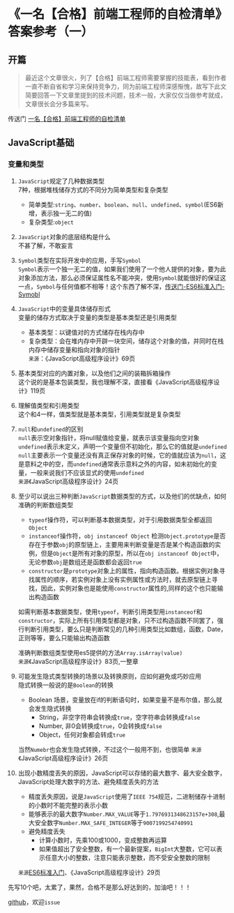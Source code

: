 # 《一名【合格】前端工程师的自检清单》答案参考（一）
## 开篇
 > 最近这个文章很火，列了【合格】前端工程师需要掌握的技能表，看到作者一直不断自省和学习来保持竞争力，同为前端工程师深感惭愧，故写下此文简要回答一下文章里提到的技术问题，技术一般，大家仅仅当做参考就成，文章很长会分多篇来写。
 
 传送门 [一名【合格】前端工程师的自检清单](https://juejin.im/post/5cc1da82f265da036023b628)
 
 ## JavaScript基础
 
 ### 变量和类型

1. `JavaScript`规定了几种数据类型  
    7种，根据堆栈储存方式的不同分为简单类型和复杂类型  
    - 简单类型:`string`、`number`、`boolean`、`null`、`undefined`、`symbol`(ES6新增，表示独一无二的值)
    - 复杂类型:`object`
2. `JavaScript`对象的底层结构是什么  
    不甚了解，不敢妄言
3. `Symbol`类型在实际开发中的应用，手写`Symbol`  
    `Symbol`表示一个独一无二的值，如果我们使用了一个他人提供的对象，要为此对象添加方法，那么必须保证属性名不能冲突，使用`Symbol`就能很好的保证这一点，`Symbol`与任何值都不相等！这个东西了解不深，[传送门-ES6标准入门-Symobl](http://es6.ruanyifeng.com/#docs/symbol)
4. `JavaScript`中的变量具体储存形式  
    变量的储存方式取决于变量的类型是基本类型还是引用类型  
    - 基本类型：以键值对的方式储存在栈内存中
    - 复杂类型：会在堆内存中开辟一块空间，储存这个对象的值，并同时在栈内存中储存变量和指向对象的指针  
    `来源`：《JavaScript高级程序设计》69页
5. 基本类型对应的内置对象，以及他们之间的装箱拆箱操作  
    这个说的是基本包装类型，我也理解不深，直接看《JavaScript高级程序设计》119页
6. 理解值类型和引用类型  
    这个和4一样，值类型就是基本类型，引用类型就是复杂类型
7. `null`和`undefined`的区别  
   `null`表示空对象指针，将null赋值给变量，就表示该变量指向空对象  
    `undefined`表示未定义，声明一个变量但不初始化，那么它的值就是`undefined`  
    `null`主要表示一个变量还没有真正保存对象的时候，它的值就应该为`null`，这是意料之中的空，而`undefined`通常表示意料之外的内容，如未初始化的变量，一般来说我们不应该显式的使用`undefined`  
    `来源`《JavaScript高级程序设计》24页
8. 至少可以说出三种判断`JavaScript`数据类型的方式，以及他们的优缺点，如何准确的判断数组类型  
    - `typeof`操作符，可以判断基本数据类型，对于引用数据类型全都返回`Object`
    - `instanceof`操作符，`obj instanceof Object` 检测`Object.prototype`是否存在于参数`obj`的原型链上，主要用来判断变量是否是某个构造函数的实例，但是`Object`是所有对象的原型，所以在`obj instanceof Object`中，无论参数`obj`是数组还是函数都会返回`true`
    - `constructor`是`prototype`对象上的属性，指向构造函数。根据实例对象寻找属性的顺序，若实例对象上没有实例属性或方法时，就去原型链上寻找，因此，实例对象也是能使用`constructor`属性的,同样的这个也只能输出构造函数    
    
    如需判断基本数据类型，使用`typeof`，判断引用类型用`instanceof`和`constructor`，实际上所有引用类型都是对象，只不过构造函数不同罢了，强行判断引用类型，要么只是判断常见的几种引用类型比如数组，函数，Date，正则等等，要么只能输出构造函数    

    准确判断数组类型使用es5提供的方法`Array.isArray(value)`    
    `来源`《JavaScript高级程序设计》83页,一整章
9. 可能发生隐式类型转换的场景以及转换原则，应如何避免或巧妙应用  
    隐式转换一般说的是`Boolean`的转换
    - Boolean 场景，变量放在if的判断语句时，如果变量不是布尔值，那么就会发生隐式转换  
        - String，非空字符串会转换成`true`，空字符串会转换成`false`
        - Number, 非0会转换成`true`，0会转换成`false`
        - Object，任何对象都会转成`true`  
  
    当然`Numebr`也会发生隐式转换，不过这个一般用不到，也很简单
    `来源`《JavaScript高级程序设计》26页
10. 出现小数精度丢失的原因，JavaScript可以存储的最大数字、最大安全数字，JavaScript处理大数字的方法、避免精度丢失的方法
    - 精度丢失原因，说是`JavaScript`使用了`IEEE 754`规范，二进制储存十进制的小数时不能完整的表示小数
    - 能够表示的最大数字`Number.MAX_VALUE`等于`1.7976931348623157e+308`,最大安全数字`Number.MAX_SAFE_INTEGER`等于`9007199254740991`
    - 避免精度丢失  
        - 计算小数时，先乘100或1000，变成整数再运算
        - 如果值超出了安全整数，有一个最新提案，`BigInt`大整数，它可以表示任意大小的整数，注意只能表示整数，而不受安全整数的限制
    
    `来源`[ES6标准入门](http://es6.ruanyifeng.com/#docs/proposals#BigInt-%E6%95%B0%E6%8D%AE%E7%B1%BB%E5%9E%8B)、《JavaScript高级程序设计》29页

先写10个吧，太累了，果然，合格不是那么好达到的，加油吧！！！

[github](https://github.com/seolhw/interview)，欢迎`issue`